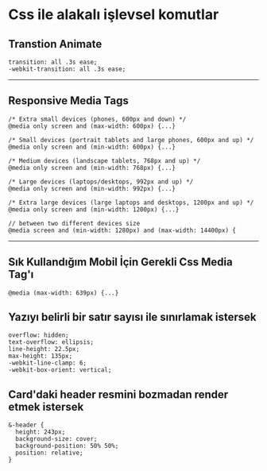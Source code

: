 # Css ile alakalı işlevsel komutlar
## Transtion Animate

```
transition: all .3s ease;
-webkit-transition: all .3s ease;
```
---
## Responsive Media Tags

```
/* Extra small devices (phones, 600px and down) */
@media only screen and (max-width: 600px) {...}

/* Small devices (portrait tablets and large phones, 600px and up) */
@media only screen and (min-width: 600px) {...}

/* Medium devices (landscape tablets, 768px and up) */
@media only screen and (min-width: 768px) {...}

/* Large devices (laptops/desktops, 992px and up) */
@media only screen and (min-width: 992px) {...}

/* Extra large devices (large laptops and desktops, 1200px and up) */
@media only screen and (min-width: 1200px) {...}

// between two different devices size
@media screen and (min-width: 1280px) and (max-width: 14400px) {

```
---


## Sık Kullandığım Mobil İçin Gerekli Css Media Tag'ı
```
@media (max-width: 639px) {...}

```

## Yazıyı belirli bir satır sayısı ile sınırlamak istersek
```
overflow: hidden;
text-overflow: ellipsis;
line-height: 22.5px;
max-height: 135px;
-webkit-line-clamp: 6;
-webkit-box-orient: vertical; 

```


## Card'daki header resmini bozmadan render etmek istersek
```
&-header {
  height: 243px;
  background-size: cover;
  background-position: 50% 50%;
  position: relative;
}
```
